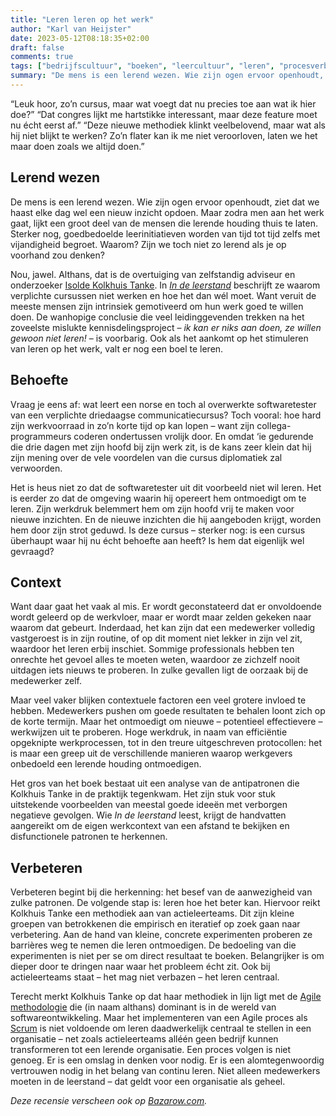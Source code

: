 ```yaml
---
title: "Leren leren op het werk"
author: "Karl van Heijster"
date: 2023-05-12T08:18:35+02:00
draft: false
comments: true
tags: ["bedrijfscultuur", "boeken", "leercultuur", "leren", "procesverbetering", "recensies"]
summary: "De mens is een lerend wezen. Wie zijn ogen ervoor openhoudt, ziet dat we haast elke dag wel een nieuw inzicht opdoen. Maar zodra men aan het werk gaat, lijkt een groot deel van de mensen die lerende houding thuis te laten. Sterker nog, goedbedoelde leerinitiatieven worden van tijd tot tijd zelfs met vijandigheid begroet. Waarom? Zijn we toch niet zo lerend als je op voorhand zou denken?"
---
```


“Leuk hoor, zo’n cursus, maar wat voegt dat nu precies toe aan wat ik hier doe?” “Dat congres lijkt me hartstikke interessant, maar deze feature moet nu écht eerst af.” “Deze nieuwe methodiek klinkt veelbelovend, maar wat als hij niet blijkt te werken? Zo’n flater kan ik me niet veroorloven, laten we het maar doen zoals we altijd doen.”


## Lerend wezen


De mens is een lerend wezen. Wie zijn ogen ervoor openhoudt, ziet dat we haast elke dag wel een nieuw inzicht opdoen. Maar zodra men aan het werk gaat, lijkt een groot deel van de mensen die lerende houding thuis te laten. Sterker nog, goedbedoelde leerinitiatieven worden van tijd tot tijd zelfs met vijandigheid begroet. Waarom? Zijn we toch niet zo lerend als je op voorhand zou denken?


Nou, jawel. Althans, dat is de overtuiging van zelfstandig adviseur en onderzoeker [Isolde Kolkhuis Tanke](https://www.kolkhuis-tanke.nl/). In [*In de leerstand*](https://www.indeleerstand.nl/) beschrijft ze waarom verplichte cursussen niet werken en hoe het dan wél moet. Want veruit de meeste mensen zijn intrinsiek gemotiveerd om hun werk goed te willen doen. De wanhopige conclusie die veel leidinggevenden trekken na het zoveelste mislukte kennisdelingsproject – *ik kan er niks aan doen, ze willen gewoon niet leren!* – is voorbarig. Ook als het aankomt op het stimuleren van leren op het werk, valt er nog een boel te leren. 


## Behoefte

Vraag je eens af: wat leert een norse en toch al overwerkte softwaretester van een verplichte driedaagse communicatiecursus? Toch vooral: hoe hard zijn werkvoorraad in zo’n korte tijd op kan lopen – want zijn collega-programmeurs coderen ondertussen vrolijk door. En omdat ‘ie gedurende die drie dagen met zijn hoofd bij zijn werk zit, is de kans zeer klein dat hij zijn mening over de vele voordelen van die cursus diplomatiek zal verwoorden.


Het is heus niet zo dat de softwaretester uit dit voorbeeld niet wil leren. Het is eerder zo dat de omgeving waarin hij opereert hem ontmoedigt om te leren. Zijn werkdruk belemmert hem om zijn hoofd vrij te maken voor nieuwe inzichten. En de nieuwe inzichten die hij aangeboden krijgt, worden hem door zijn strot geduwd. Is deze cursus – sterker nog: is een cursus überhaupt waar hij nu écht behoefte aan heeft? Is hem dat eigenlijk wel gevraagd?


## Context


Want daar gaat het vaak al mis. Er wordt geconstateerd dat er onvoldoende wordt geleerd op de werkvloer, maar er wordt maar zelden gekeken naar waarom dat gebeurt. Inderdaad, het kan zijn dat een medewerker volledig vastgeroest is in zijn routine, of op dit moment niet lekker in zijn vel zit, waardoor het leren erbij inschiet. Sommige professionals hebben ten onrechte het gevoel alles te moeten weten, waardoor ze zichzelf nooit uitdagen iets nieuws te proberen. In zulke gevallen ligt de oorzaak bij de medewerker zelf. 


Maar veel vaker blijken contextuele factoren een veel grotere invloed te hebben. Medewerkers pushen om goede resultaten te behalen loont zich op de korte termijn. Maar het ontmoedigt om nieuwe – potentieel effectievere – werkwijzen uit te proberen. Hoge werkdruk, in naam van efficiëntie opgeknipte werkprocessen, tot in den treure uitgeschreven protocollen: het is maar een greep uit de verschillende manieren waarop werkgevers onbedoeld een lerende houding ontmoedigen. 


Het gros van het boek bestaat uit een analyse van de antipatronen die Kolkhuis Tanke in de praktijk tegenkwam. Het zijn stuk voor stuk uitstekende voorbeelden van meestal goede ideeën met verborgen negatieve gevolgen. Wie *In de leerstand* leest, krijgt de handvatten aangereikt om de eigen werkcontext van een afstand te bekijken en disfunctionele patronen te herkennen. 


## Verbeteren


Verbeteren begint bij die herkenning: het besef van de aanwezigheid van zulke patronen. De volgende stap is: leren hoe het beter kan. Hiervoor reikt Kolkhuis Tanke een methodiek aan van actieleerteams. Dit zijn kleine groepen van betrokkenen die empirisch en iteratief op zoek gaan naar verbetering. Aan de hand van kleine, concrete experimenten proberen ze barrières weg te nemen die leren ontmoedigen. De bedoeling van die experimenten is niet per se om direct resultaat te boeken. Belangrijker is om dieper door te dringen naar waar het probleem écht zit. Ook bij actieleerteams staat – het mag niet verbazen – het leren centraal.


Terecht merkt Kolkhuis Tanke op dat haar methodiek in lijn ligt met de [Agile methodologie](https://agilemanifesto.org/) die (in naam althans) dominant is in de wereld van softwareontwikkeling. Maar het implementeren van een Agile proces als [Scrum](https://www.scrum.org/) is niet voldoende om leren daadwerkelijk centraal te stellen in een organisatie – net zoals actieleerteams alléén geen bedrijf kunnen transformeren tot een lerende organisatie. Een proces volgen is niet genoeg. Er is een omslag in denken voor nodig. Er is een alomtegenwoordig vertrouwen nodig in het belang van continu leren. Niet alleen medewerkers moeten in de leerstand – dat geldt voor een organisatie als geheel.


*Deze recensie verscheen ook op [Bazarow.com](https://bazarow.com/).*
